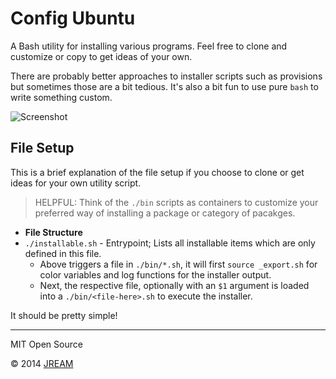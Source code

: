 # Config Ubuntu

A Bash utility for installing various programs.
Feel free to clone and customize or copy to get ideas of your own.

There are probably better approaches to installer scripts such as provisions but sometimes those are a bit tedious. It's also a bit fun to use pure `bash` to write something custom.

![Screenshot](https://private-user-images.githubusercontent.com/145959/357254178-ade79ed6-f094-4340-82e7-7bfc85111858.png?jwt=eyJhbGciOiJIUzI1NiIsInR5cCI6IkpXVCJ9.eyJpc3MiOiJnaXRodWIuY29tIiwiYXVkIjoicmF3LmdpdGh1YnVzZXJjb250ZW50LmNvbSIsImtleSI6ImtleTUiLCJleHAiOjE3MjM1MTU0ODIsIm5iZiI6MTcyMzUxNTE4MiwicGF0aCI6Ii8xNDU5NTkvMzU3MjU0MTc4LWFkZTc5ZWQ2LWYwOTQtNDM0MC04MmU3LTdiZmM4NTExMTg1OC5wbmc_WC1BbXotQWxnb3JpdGhtPUFXUzQtSE1BQy1TSEEyNTYmWC1BbXotQ3JlZGVudGlhbD1BS0lBVkNPRFlMU0E1M1BRSzRaQSUyRjIwMjQwODEzJTJGdXMtZWFzdC0xJTJGczMlMkZhd3M0X3JlcXVlc3QmWC1BbXotRGF0ZT0yMDI0MDgxM1QwMjEzMDJaJlgtQW16LUV4cGlyZXM9MzAwJlgtQW16LVNpZ25hdHVyZT0xMWJjOTY3NGU3ZmViNTIxOGFiYzFjOGM3MzYyYjAxZDkzMmNkYWEzMWIyZWYzZGRmMWY1NTBiMzQyYzRlZmVjJlgtQW16LVNpZ25lZEhlYWRlcnM9aG9zdCZhY3Rvcl9pZD0wJmtleV9pZD0wJnJlcG9faWQ9MCJ9.gBWz3dqOEtYMcZZmBkMR7Tdzy_M4aTKa9t6dYIGT6ds)


## File Setup

This is a brief explanation of the file setup if you choose to clone or get ideas for your own utility script.

> HELPFUL: Think of the `./bin` scripts as containers to customize your preferred way of installing a package or category of pacakges.

- **File Structure**
- `./installable.sh` - Entrypoint; Lists all installable items which are only defined in this file.
  - Above triggers a file in `./bin/*.sh`, it will first `source _export.sh` for color variables and log functions for the installer output.
  - Next, the respective file, optionally with an `$1` argument is loaded into a `./bin/<file-here>.sh` to execute the installer.

It should be pretty simple!

---
MIT Open Source

&copy; 2014 [JREAM](https://jream.com)

